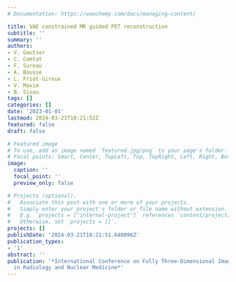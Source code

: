 ```yaml
---
# Documentation: https://wowchemy.com/docs/managing-content/

title: VAE constrained MR guided PET reconstruction
subtitle: ''
summary: ''
authors:
- V. Gautier
- C. Comtat
- F. Sureau
- A. Bousse
- L. Friot-Giroux
- V. Maxim
- B. Sixou
tags: []
categories: []
date: '2023-01-01'
lastmod: 2024-03-21T18:21:52Z
featured: false
draft: false

# Featured image
# To use, add an image named `featured.jpg/png` to your page's folder.
# Focal points: Smart, Center, TopLeft, Top, TopRight, Left, Right, BottomLeft, Bottom, BottomRight.
image:
  caption: ''
  focal_point: ''
  preview_only: false

# Projects (optional).
#   Associate this post with one or more of your projects.
#   Simply enter your project's folder or file name without extension.
#   E.g. `projects = ["internal-project"]` references `content/project/deep-learning/index.md`.
#   Otherwise, set `projects = []`.
projects: []
publishDate: '2024-03-21T18:21:51.640096Z'
publication_types:
- '1'
abstract: ''
publication: '*International Conference on Fully Three-Dimensional Image Reconstruction
  in Radiology and Nuclear Medicine*'
---
```

